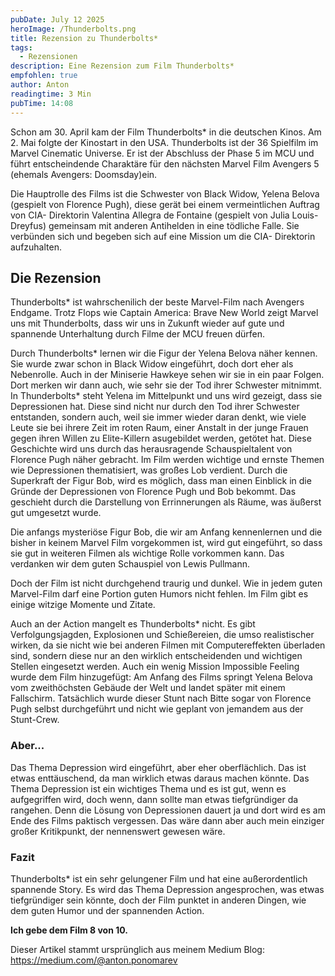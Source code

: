 ```yaml
---
pubDate: July 12 2025
heroImage: /Thunderbolts.png
title: Rezension zu Thunderbolts*
tags:
  - Rezensionen
description: Eine Rezension zum Film Thunderbolts*
empfohlen: true
author: Anton
readingtime: 3 Min
pubTime: 14:08
---
```


Schon am 30. April kam der Film Thunderbolts\* in die deutschen Kinos. Am 2. Mai folgte der Kinostart in den USA. Thunderbolts ist der 36 Spielfilm im Marvel Cinematic Universe. Er ist der Abschluss der Phase 5 im MCU und führt entscheindende Charaktäre für den nächsten Marvel Film Avengers 5 (ehemals Avengers: Doomsday)ein.

Die Hauptrolle des Films ist die Schwester von Black Widow, Yelena Belova (gespielt von Florence Pugh), diese gerät bei einem vermeintlichen Auftrag von CIA- Direktorin Valentina Allegra de Fontaine (gespielt von Julia Louis-Dreyfus) gemeinsam mit anderen Antihelden in eine tödliche Falle. Sie verbünden sich und begeben sich auf eine Mission um die CIA- Direktorin aufzuhalten.

## Die Rezension

Thunderbolts\* ist wahrschenilich der beste Marvel-Film nach Avengers Endgame. Trotz Flops wie Captain America: Brave New World zeigt Marvel uns mit Thunderbolts, dass wir uns in Zukunft wieder auf gute und spannende Unterhaltung durch Filme der MCU freuen dürfen.

Durch Thunderbolts* lernen wir die Figur der Yelena Belova näher kennen. Sie wurde zwar schon in Black Widow eingeführt, doch dort eher als Nebenrolle. Auch in der Miniserie Hawkeye sehen wir sie in ein paar Folgen. Dort merken wir dann auch, wie sehr sie der Tod ihrer Schwester mitnimmt. In Thunderbolts* steht Yelena im Mittelpunkt und uns wird gezeigt, dass sie Depressionen hat. Diese sind nicht nur durch den Tod ihrer Schwester entstanden, sondern auch, weil sie immer wieder daran denkt, wie viele Leute sie bei ihrere Zeit im roten Raum, einer Anstalt in der junge Frauen gegen ihren Willen zu Elite-Killern asugebildet werden, getötet hat. Diese Geschichte wird uns durch das herausragende Schauspieltalent von Florence Pugh näher gebracht. Im Film werden wichtige und ernste Themen wie Depressionen thematisiert, was großes Lob verdient. Durch die Superkraft der Figur Bob, wird es möglich, dass man einen Einblick in die Gründe der Depressionen von Florence Pugh und Bob bekommt. Das geschieht durch die Darstellung von Errinnerungen als Räume, was äußerst gut umgesetzt wurde.

Die anfangs mysteriöse Figur Bob, die wir am Anfang kennenlernen und die bisher in keinem Marvel Film vorgekommen ist, wird gut eingeführt, so dass sie gut in weiteren Filmen als wichtige Rolle vorkommen kann. Das verdanken wir dem guten Schauspiel von Lewis Pullmann.

Doch der Film ist nicht durchgehend traurig und dunkel. Wie in jedem guten Marvel-Film darf eine Portion guten Humors nicht fehlen. Im Film gibt es einige witzige Momente und Zitate.

Auch an der Action mangelt es Thunderbolts\* nicht. Es gibt Verfolgungsjagden, Explosionen und Schießereien, die umso realistischer wirken, da sie nicht wie bei anderen Filmen mit Computereffekten überladen sind, sondern diese nur an den wirklich entscheidenden und wichtigen Stellen eingesetzt werden. Auch ein wenig Mission Impossible Feeling wurde dem Film hinzugefügt: Am Anfang des Films springt Yelena Belova vom zweithöchsten Gebäude der Welt und landet später mit einem Fallschirm. Tatsächlich wurde dieser Stunt nach Bitte sogar von Florence Pugh selbst durchgeführt und nicht wie geplant von jemandem aus der Stunt-Crew.

### Aber...

Das Thema Depression wird eingeführt, aber eher oberflächlich. Das ist etwas enttäuschend, da man wirklich etwas daraus machen könnte. Das Thema Depression ist ein wichtiges Thema und es ist gut, wenn es aufgegriffen wird, doch wenn, dann sollte man etwas tiefgründiger da rangehen. Denn die Lösung von Depressionen dauert ja und dort wird es am Ende des Films paktisch vergessen. Das wäre dann aber auch mein einziger großer Kritikpunkt, der nennenswert gewesen wäre.

### Fazit

Thunderbolts\* ist ein sehr gelungener Film und hat eine außerordentlich spannende Story. Es wird das Thema Depression angesprochen, was etwas tiefgründiger sein könnte, doch der Film punktet in anderen Dingen, wie dem guten Humor und der spannenden Action.

**Ich gebe dem Film 8 von 10.**

Dieser Artikel stammt ursprünglich aus meinem Medium Blog: https://medium.com/@anton.ponomarev
